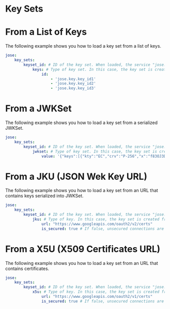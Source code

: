 Key Sets
========

# From a List of Keys

The following example shows you how to load a key set from a list of keys.

```yml
jose:
    key_sets:
        keyset_id: # ID of the key set. When loaded, the service "jose.key_set.keyset_id" will be created
            keys: # Type of key set. In this case, the key set is created using keys previously loaded.
                id:
                    - 'jose.key.key_id1'
                    - 'jose.key.key_id2'
                    - 'jose.key.key_id3'
```

# From a JWKSet

The following example shows you how to load a key set from a serialized JWKSet.

```yml
jose:
    key_sets:
        keyset_id: # ID of the key set. When loaded, the service "jose.key_set.keyset_id" will be created
            jwkset: # Type of key set. In this case, the key set is created from a serialized JWKSet.
                value: '{"keys":[{"kty":"EC","crv":"P-256","x":"f83OJ3D2xF1Bg8vub9tLe1gHMzV76e8Tus9uPHvRVEU","y":"x_FEzRu9m36HLN_tue659LNpXW6pCyStikYjKIWI5a0","use":"sign","key_ops":["sign"],"alg":"ES256","kid":"0123456789"},{"kty":"EC","crv":"P-256","x":"f83OJ3D2xF1Bg8vub9tLe1gHMzV76e8Tus9uPHvRVEU","y":"x_FEzRu9m36HLN_tue659LNpXW6pCyStikYjKIWI5a0","d":"jpsQnnGQmL-YBIffH1136cspYG6-0iY7X1fCE9-E9LI","use":"sign","key_ops":["verify"],"alg":"ES256","kid":"9876543210"}]}'
```

# From a JKU (JSON Wek Key URL)

The following example shows you how to load a key set from an URL that contains keys serialized into JWKSet.

```yml
jose:
    key_sets:
        keyset_id: # ID of the key set. When loaded, the service "jose.key_set.keyset_id" will be created
            jku: # Type of key. In this case, the key set is created from a serialized JWK.
                url: "https://www.googleapis.com/oauth2/v2/certs"
                is_secured: true # If false, unsecured connections are allowed. Default is true
```

# From a X5U (X509 Certificates URL)

The following example shows you how to load a key set from an URL that contains certificates.

```yml
jose:
    key_sets:
        keyset_id: # ID of the key set. When loaded, the service "jose.key_set.keyset_id" will be created
            x5u: # Type of key. In this case, the key set is created from a serialized JWK.
                url: "https://www.googleapis.com/oauth2/v1/certs"
                is_secured: true # If false, unsecured connections are allowed. Default is true
```
